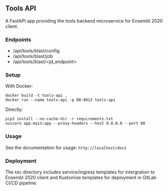 ## Tools API

A FastAPI app providing the tools backend microservice for Ensembl 2020 client.

### Endpoints

- /api/tools/blast/config
- /api/tools/blast/job
- /api/tools/blast/<jd_endpoint>

### Setup

With Docker:
```
docker build -t tools-api .
docker run --name tools-api -p 80:8013 tools-api
```
Directly:
```
pip3 install --no-cache-dir -r requirements.txt
uvicorn app.main:app --proxy-headers --host 0.0.0.0 --port 80
```
### Usage

See the documentation for usage: `http://localhost/docs`

### Deployment

The `k8s` directory includes service/ingress templates for intergration to Ensembl 2020 client and Kustomize templates for deployment in GitLab CI/CD pipeline.